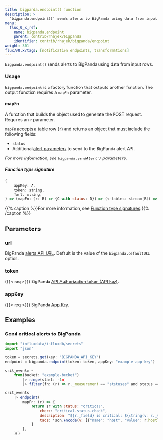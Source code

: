 ```yaml
---
title: bigpanda.endpoint() function
description: >
  `bigpanda.endpoint()` sends alerts to BigPanda using data from input rows.
menu:
  flux_0_x_ref:
    name: bigpanda.endpoint
    parent: contrib/rhajek/bigpanda
    identifier: contrib/rhajek/bigpanda/endpoint
weight: 301
flux/v0.x/tags: [notification endpoints, transformations]
---
```


<!------------------------------------------------------------------------------

IMPORTANT: This page was generated from comments in the Flux source code. Any
edits made directly to this page will be overwritten the next time the
documentation is generated. 

To make updates to this documentation, update the function comments above the
function definition in the Flux source code:

https://github.com/influxdata/flux/blob/master/stdlib/contrib/rhajek/bigpanda/bigpanda.flux#L214-L235

Contributing to Flux: https://github.com/influxdata/flux#contributing
Fluxdoc syntax: https://github.com/influxdata/flux/blob/master/docs/fluxdoc.md

------------------------------------------------------------------------------->

`bigpanda.endpoint()` sends alerts to BigPanda using data from input rows.

### Usage
`bigpanda.endpoint` is a factory function that outputs another function.
The output function requires a `mapFn` parameter.

#### mapFn
A function that builds the object used to generate the POST request. Requires an `r` parameter.

`mapFn` accepts a table row (`r`) and returns an object that must include the following fields:

- `status`
- Additional [alert parameters](https://docs.bigpanda.io/reference#alert-object) to send to the BigPanda alert API.

_For more information, see `bigpanda.sendAlert()` parameters._

##### Function type signature

```js
(
    appKey: A,
    token: string,
    ?url: string,
) => (mapFn: (r: B) => {C with status: D}) => (<-tables: stream[B]) => stream[{B with _sent: string}]
```

{{% caption %}}For more information, see [Function type signatures](/flux/v0.x/function-type-signatures/).{{% /caption %}}

## Parameters

### url

BigPanda [alerts API URL](https://docs.bigpanda.io/reference#alerts-how-it-works).
Default is the value of the `bigpanda.defaultURL` option.



### token
({{< req >}})
BigPanda [API Authorization token (API key)](https://docs.bigpanda.io/docs/api-key-management).



### appKey
({{< req >}})
BigPanda [App Key](https://docs.bigpanda.io/reference#integrating-monitoring-systems).




## Examples

### Send critical alerts to BigPanda

```js
import "influxdata/influxdb/secrets"
import "json"

token = secrets.get(key: "BIGPANDA_API_KEY")
endpoint = bigpanda.endpoint(token: token, appKey: "example-app-key")

crit_events =
    from(bucket: "example-bucket")
        |> range(start: -1m)
        |> filter(fn: (r) => r._measurement == "statuses" and status == "crit")

crit_events
    |> endpoint(
        mapFn: (r) => {
            return {r with status: "critical",
                check: "critical-status-check",
                description: "${r._field} is critical: ${string(v: r._value)}",
                tags: json.encode(v: [{"name": "host", "value": r.host}]),
            }
        },
    )()

```

